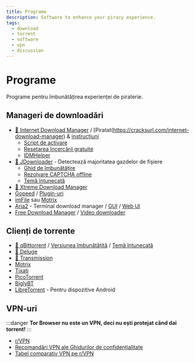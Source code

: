 ```yaml
---
title: Programe
description: Software to enhance your piracy experience.
tags:
  - download
  - torrent
  - software
  - vpn
  - discussion
---
```


# Programe

Programe pentru îmbunătățirea experienței de piraterie.

## Manageri de downloadări

- [🌟 Internet Download Manager](https://www.internetdownloadmanager.com) /
  [Piratat(https://cracksurl.com/internet-download-manager) &
  [instrucțiuni](https://rentry.org/installidm)
  - [Script de activare](https://github.com/lstprjct/IDM-Activation-Script)
  - [Resetarea încercării gratuite](https://github.com/J2TEAM/idm-trial-reset)
  - [IDMHelper](https://github.com/unamer/IDMHelper)
- [🌟 JDownloader](https://jdownloader.org/jdownloader2) - Detectează majoritatea gazdelor
  de fișiere
  - [Ghid de îmbunătățire](https://lemmy.world/post/3098414)
  - [Rezolvare CAPTCHA offline](https://github.com/cracker0dks/CaptchaSolver)
  - [Temă întunecată](https://support.jdownloader.org/Knowledgebase/Article/View/dark-mode-theme)
- [🌟 Xtreme Download Manager](https://xtremedownloadmanager.com)
- [Gopeed](https://gopeed.com) /
  [Plugin-uri](https://github.com/search?q=topic%3Agopeed-extension&type=repositories)
- [imFile](https://github.com/imfile-io/imfile-desktop) sau
  [Motrix](https://motrix.app)
- [Aria2](https://aria2.github.io) - Terminal download manager /
  [GUI](https://persepolisdm.github.io) /
  [Web UI](https://github.com/ziahamza/webui-aria2)
- [Free Download Manager](https://www.freedownloadmanager.org) /
  [Video downloader](https://github.com/meowcateatrat/elephant)

## Clienți de torrente

- [🌟 qBittorrent](https://www.qbittorrent.org) /
  [Versiunea îmbunătățită](https://github.com/c0re100/qBittorrent-Enhanced-Edition) /
  [Temă întunecată](https://draculatheme.com/qbittorrent)
- [🌟 Deluge](https://dev.deluge-torrent.org)
- [🌟 Transmission](https://transmissionbt.com)
- [Motrix](https://motrix.app)
- [Tixati](https://tixati.com)
- [PicoTorrent](https://picotorrent.org)
- [BiglyBT](https://www.biglybt.com)
- [LibreTorrent](https://github.com/proninyaroslav/libretorrent) - Pentru dispozitive
  Android

## VPN-uri

:::danger
**Tor Browser nu este un VPN, deci nu ești protejat când dai torrent!**
:::

- [r/VPN](https://www.reddit.com/r/VPN)
- [Recomandări VPN ale Ghidurilor de confidențialitate](https://www.privacyguides.org/en/vpn)
- [Tabel comparativ VPN pe r/VPN](https://www.reddit.com/m736zt)
